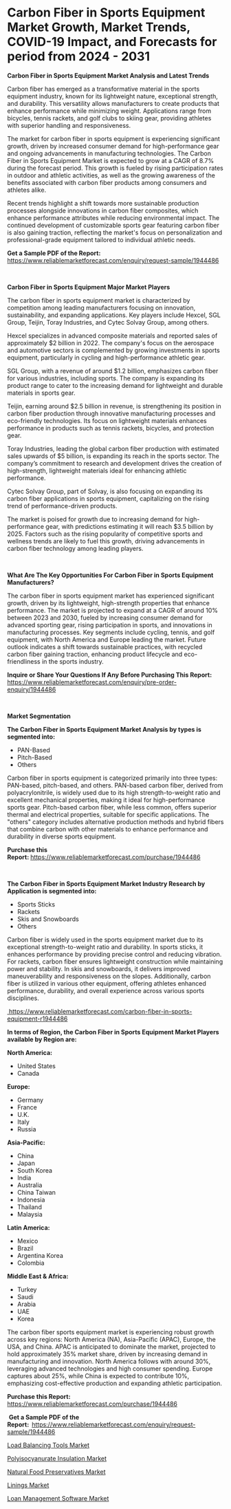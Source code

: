 <p><h1>Carbon Fiber in Sports Equipment Market Growth, Market Trends, COVID-19 Impact, and Forecasts for period from 2024 - 2031</h1></p><p><strong>Carbon Fiber in Sports Equipment Market Analysis and Latest Trends</strong></p>
<p><p>Carbon fiber has emerged as a transformative material in the sports equipment industry, known for its lightweight nature, exceptional strength, and durability. This versatility allows manufacturers to create products that enhance performance while minimizing weight. Applications range from bicycles, tennis rackets, and golf clubs to skiing gear, providing athletes with superior handling and responsiveness. </p><p>The market for carbon fiber in sports equipment is experiencing significant growth, driven by increased consumer demand for high-performance gear and ongoing advancements in manufacturing technologies. The Carbon Fiber in Sports Equipment Market is expected to grow at a CAGR of 8.7% during the forecast period. This growth is fueled by rising participation rates in outdoor and athletic activities, as well as the growing awareness of the benefits associated with carbon fiber products among consumers and athletes alike.</p><p>Recent trends highlight a shift towards more sustainable production processes alongside innovations in carbon fiber composites, which enhance performance attributes while reducing environmental impact. The continued development of customizable sports gear featuring carbon fiber is also gaining traction, reflecting the market's focus on personalization and professional-grade equipment tailored to individual athletic needs.</p></p>
<p><strong>Get a Sample PDF of the Report:&nbsp;</strong> <a href="https://www.reliablemarketforecast.com/enquiry/request-sample/1944486?utm_campaign=1080&utm_medium=2&utm_source=Github&utm_content=ia&utm_term=15112024&utm_id=carbon-fiber-in-sports-equipment">https://www.reliablemarketforecast.com/enquiry/request-sample/1944486</a></p>
<p>&nbsp;</p>
<p><strong>Carbon Fiber in Sports Equipment Major Market Players</strong></p>
<p><p>The carbon fiber in sports equipment market is characterized by competition among leading manufacturers focusing on innovation, sustainability, and expanding applications. Key players include Hexcel, SGL Group, Teijin, Toray Industries, and Cytec Solvay Group, among others.</p><p>Hexcel specializes in advanced composite materials and reported sales of approximately $2 billion in 2022. The company's focus on the aerospace and automotive sectors is complemented by growing investments in sports equipment, particularly in cycling and high-performance athletic gear.</p><p>SGL Group, with a revenue of around $1.2 billion, emphasizes carbon fiber for various industries, including sports. The company is expanding its product range to cater to the increasing demand for lightweight and durable materials in sports gear.</p><p>Teijin, earning around $2.5 billion in revenue, is strengthening its position in carbon fiber production through innovative manufacturing processes and eco-friendly technologies. Its focus on lightweight materials enhances performance in products such as tennis rackets, bicycles, and protection gear.</p><p>Toray Industries, leading the global carbon fiber production with estimated sales upwards of $5 billion, is expanding its reach in the sports sector. The company’s commitment to research and development drives the creation of high-strength, lightweight materials ideal for enhancing athletic performance.</p><p>Cytec Solvay Group, part of Solvay, is also focusing on expanding its carbon fiber applications in sports equipment, capitalizing on the rising trend of performance-driven products.</p><p>The market is poised for growth due to increasing demand for high-performance gear, with predictions estimating it will reach $3.5 billion by 2025. Factors such as the rising popularity of competitive sports and wellness trends are likely to fuel this growth, driving advancements in carbon fiber technology among leading players.</p></p>
<p>&nbsp;</p>
<p><strong>What Are The Key Opportunities For Carbon Fiber in Sports Equipment Manufacturers?</strong></p>
<p><p>The carbon fiber in sports equipment market has experienced significant growth, driven by its lightweight, high-strength properties that enhance performance. The market is projected to expand at a CAGR of around 10% between 2023 and 2030, fueled by increasing consumer demand for advanced sporting gear, rising participation in sports, and innovations in manufacturing processes. Key segments include cycling, tennis, and golf equipment, with North America and Europe leading the market. Future outlook indicates a shift towards sustainable practices, with recycled carbon fiber gaining traction, enhancing product lifecycle and eco-friendliness in the sports industry.</p></p>
<p><strong>Inquire or Share Your Questions If Any Before Purchasing This Report:</strong> <a href="https://www.reliablemarketforecast.com/enquiry/pre-order-enquiry/1944486?utm_campaign=1080&utm_medium=2&utm_source=Github&utm_content=ia&utm_term=15112024&utm_id=carbon-fiber-in-sports-equipment">https://www.reliablemarketforecast.com/enquiry/pre-order-enquiry/1944486</a></p>
<p>&nbsp;</p>
<p><strong>Market Segmentation</strong></p>
<p><strong>The Carbon Fiber in Sports Equipment Market Analysis by types is segmented into:</strong></p>
<p><ul><li>PAN-Based</li><li>Pitch-Based</li><li>Others</li></ul></p>
<p><p>Carbon fiber in sports equipment is categorized primarily into three types: PAN-based, pitch-based, and others. PAN-based carbon fiber, derived from polyacrylonitrile, is widely used due to its high strength-to-weight ratio and excellent mechanical properties, making it ideal for high-performance sports gear. Pitch-based carbon fiber, while less common, offers superior thermal and electrical properties, suitable for specific applications. The "others" category includes alternative production methods and hybrid fibers that combine carbon with other materials to enhance performance and durability in diverse sports equipment.</p></p>
<p><strong>Purchase this Report:&nbsp;</strong><a href="https://www.reliablemarketforecast.com/purchase/1944486?utm_campaign=1080&utm_medium=2&utm_source=Github&utm_content=ia&utm_term=15112024&utm_id=carbon-fiber-in-sports-equipment">https://www.reliablemarketforecast.com/purchase/1944486</a></p>
<p>&nbsp;</p>
<p><strong>The Carbon Fiber in Sports Equipment Market Industry Research by Application is segmented into:</strong></p>
<p><ul><li>Sports Sticks</li><li>Rackets</li><li>Skis and Snowboards</li><li>Others</li></ul></p>
<p><p>Carbon fiber is widely used in the sports equipment market due to its exceptional strength-to-weight ratio and durability. In sports sticks, it enhances performance by providing precise control and reducing vibration. For rackets, carbon fiber ensures lightweight construction while maintaining power and stability. In skis and snowboards, it delivers improved maneuverability and responsiveness on the slopes. Additionally, carbon fiber is utilized in various other equipment, offering athletes enhanced performance, durability, and overall experience across various sports disciplines.</p></p>
<p><a href="https://www.reliablemarketforecast.com/carbon-fiber-in-sports-equipment-r1944486?utm_campaign=1080&utm_medium=2&utm_source=Github&utm_content=ia&utm_term=15112024&utm_id=carbon-fiber-in-sports-equipment">&nbsp;https://www.reliablemarketforecast.com/carbon-fiber-in-sports-equipment-r1944486</a></p>
<p><strong>In terms of Region, the Carbon Fiber in Sports Equipment Market Players available by Region are:</strong></p>
<p>
    <p> <strong> North America: </strong>
        <ul>
            <li>United States</li>
            <li>Canada</li>
        </ul>
        </p> 
    <p> <strong> Europe: </strong>
        <ul>
            <li>Germany</li>
            <li>France</li>
            <li>U.K.</li>
            <li>Italy</li>
            <li>Russia</li>
        </ul>
        </p> 
    <p> <strong> Asia-Pacific: </strong>
        <ul>
            <li>China</li>
            <li>Japan</li>
            <li>South Korea</li>
            <li>India</li>
            <li>Australia</li>
            <li>China Taiwan</li>
            <li>Indonesia</li>
            <li>Thailand</li>
            <li>Malaysia</li>
        </ul>
        </p> 
    <p> <strong> Latin America: </strong>
        <ul>
            <li>Mexico</li>
            <li>Brazil</li>
            <li>Argentina Korea</li>
            <li>Colombia</li>
        </ul>
        </p> 
    <p> <strong> Middle East & Africa: </strong>
        <ul>
            <li>Turkey</li>
            <li>Saudi</li>
            <li>Arabia</li>
            <li>UAE</li>
            <li>Korea</li>
        </ul>
    </p>
    </p>
<p><p>The carbon fiber sports equipment market is experiencing robust growth across key regions: North America (NA), Asia-Pacific (APAC), Europe, the USA, and China. APAC is anticipated to dominate the market, projected to hold approximately 35% market share, driven by increasing demand in manufacturing and innovation. North America follows with around 30%, leveraging advanced technologies and high consumer spending. Europe captures about 25%, while China is expected to contribute 10%, emphasizing cost-effective production and expanding athletic participation.</p></p>
<p><strong>Purchase this Report: </strong><a href="https://www.reliablemarketforecast.com/purchase/1944486?utm_campaign=1080&utm_medium=2&utm_source=Github&utm_content=ia&utm_term=15112024&utm_id=carbon-fiber-in-sports-equipment">https://www.reliablemarketforecast.com/purchase/1944486</a></p>
<p>&nbsp;<strong>Get a Sample PDF of the Report:&nbsp;&nbsp;</strong><a href="https://www.reliablemarketforecast.com/enquiry/request-sample/1944486?utm_campaign=1080&utm_medium=2&utm_source=Github&utm_content=ia&utm_term=15112024&utm_id=carbon-fiber-in-sports-equipment">https://www.reliablemarketforecast.com/enquiry/request-sample/1944486</a></p>
<p><strong></strong></p>
<p><p><a href="https://issuu.com/reportprime-2/docs/load-balancing-tools-market-size-20_7d70883694206f?utm_campaign=1080&utm_medium=2&utm_source=Github&utm_content=ia&utm_term=15112024&utm_id=carbon-fiber-in-sports-equipment">Load Balancing Tools Market</a></p><p><a href="https://www.linkedin.com/pulse/emerging-polyisocyanurate-insulation-market-opportunities-analysis-o4r5c?utm_campaign=1080&utm_medium=2&utm_source=Github&utm_content=ia&utm_term=15112024&utm_id=carbon-fiber-in-sports-equipment">Polyisocyanurate Insulation Market</a></p><p><a href="https://www.linkedin.com/pulse/natural-food-preservatives-market-trends-focusing-insight-forecast-mqtmc?utm_campaign=1080&utm_medium=2&utm_source=Github&utm_content=ia&utm_term=15112024&utm_id=carbon-fiber-in-sports-equipment">Natural Food Preservatives Market</a></p><p><a href="https://www.linkedin.com/pulse/linings-market-regional-outlook-competition-2024-2031-resampling-kh3ic?utm_campaign=1080&utm_medium=2&utm_source=Github&utm_content=ia&utm_term=15112024&utm_id=carbon-fiber-in-sports-equipment">Linings Market</a></p><p><a href="https://issuu.com/reportprime-2/docs/loan-management-software-market-siz_b645bd5ceb4def?utm_campaign=1080&utm_medium=2&utm_source=Github&utm_content=ia&utm_term=15112024&utm_id=carbon-fiber-in-sports-equipment">Loan Management Software Market</a></p></p>